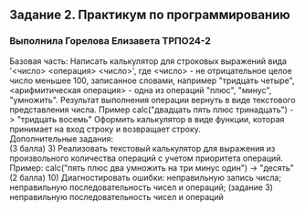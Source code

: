 ## Задание 2. Практикум по программированию
### Выполнила Горелова Елизавета ТРПО24-2
Базовая часть:
Написать калькулятор для строковых выражений вида '<число> <операция> <число>', где <число> - не отрицательное целое число меньшее 100, записанное словами, например "тридцать четыре", <арифмитическая операция> - одна из операций "плюс", "минус", "умножить". Результат выполнения операции вернуть в виде текстового представления числа. Пример calc("двадцать пять плюс тринадцать") -> "тридцать восемь"
Оформить калькулятор в виде функции, которая принимает на вход строку и возвращает строку.\
Дополнительные задания:\
(3 балла) 3) Реализовать текстовый калькулятор для выражения из произвольного количества операций с учетом приоритета операций. Пример: calc("пять плюс два умножить на три минус один") -> "десять"\
(2 балла) 10) Диагностировать ошибки: неправильную запись числа; неправильную последовательность чисел и операций; (задание 3) неправильную последовательность чисел и операций
